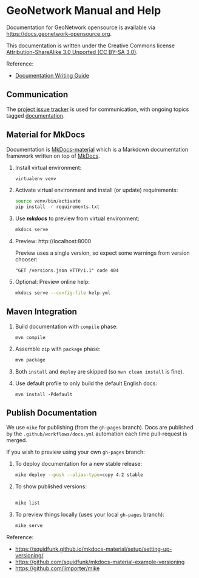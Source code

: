 # GeoNetwork Manual and Help

Documentation for GeoNetwork opensource is available via https://docs.geonetwork-opensource.org.

This documentation is written under the Creative Commons license [Attribution-ShareAlike 3.0 Unported (CC BY-SA 3.0)](LICENSE).

Reference:

* [Documentation Writing Guide](docs/devel/docs/index.md)

## Communication

The [project issue tracker](https://github.com/geonetwork/core-geonetwork/issues) is used for communication, with ongoing topics tagged [documentation](https://github.com/geonetwork/core-geonetwork/issues?q=is%3Aissue+label%3Adocumenation).

## Material for MkDocs

Documentation is [MkDocs-material](https://squidfunk.github.io/mkdocs-material/) which is a Markdown documentation framework written on top of [MkDocs](https://www.mkdocs.org/).

1. Install virtual environment:

   ```bash
   virtualenv venv
   ```

2. Activate virtual environment and install (or update) requirements:
   ```bash
   source venv/bin/activate
   pip install -r requirements.txt
   ```
   
3. Use ***mkdocs*** to preview from virtual environment:

   ```bash
   mkdocs serve
   ```

3. Preview: http://localhost:8000

   Preview uses a single version, so expect some warnings from version chooser:
   ```
   "GET /versions.json HTTP/1.1" code 404
   ```

4. Optional: Preview online help:
   
   ```bash
   mkdocs serve --config-file help.yml  
   ```

## Maven Integration

1. Build documentation with ``compile`` phase:
   ```
   mvn compile
   ```

2. Assemble ``zip`` with ``package`` phase:
   ```bash
   mvn package
   ```

3. Both ``install`` and ``deploy`` are skipped (so ``mvn clean install`` is fine).

4. Use default profile to only build the default English docs:

   ```
   mvn install -Pdefault
   ```
   
## Publish Documentation

We use ``mike`` for publishing (from the `gh-pages` branch). Docs are published by the ``.github/workflows/docs.yml`` automation each time pull-request is merged.

If you wish to preview using your own `gh-pages` branch:

1. To deploy documentation for a new stable release:
   
   ```bash
   mike deploy --push --alias-type=copy 4.2 stable
   ```
   
2. To show published versions:

   ```bash
   
   mike list
   ```

3. To preview things locally (uses your local ``gh-pages`` branch):
   
   ```bash
   mike serve
   ```

Reference:

* https://squidfunk.github.io/mkdocs-material/setup/setting-up-versioning/
* https://github.com/squidfunk/mkdocs-material-example-versioning
* https://github.com/jimporter/mike
